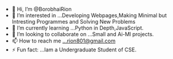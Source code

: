 - 👋 Hi, I’m @BorobhaiRion
- 👀 I’m interested in ...Developing Webpages,Making Minimal but Intresting Programmes and Solving New Problems 
- 🌱 I’m currently learning ...Python in Depth,JavaScript.
- 💞️ I’m looking to collaborate on ...Small and Ai-Ml projects.
- 📫 How to reach me ...rion801@gmail.com
- ⚡ Fun fact: ...Iam a Undergraduate Student of CSE.

<!---
BorobhaiRion/BorobhaiRion is a ✨ special ✨ repository because its `README.md` (this file) appears on your GitHub profile.
You can click the Preview link to take a look at your changes.
--->
